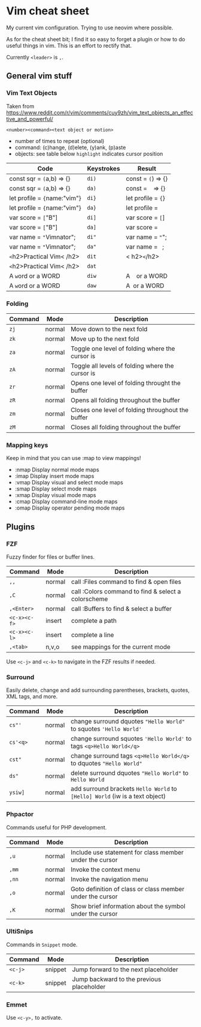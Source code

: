 # Vim cheat sheet

My current vim configuration. Trying to use neovim where possible.

As for the cheat sheet bit; I find it so easy to forget a plugin or how to do
useful things in vim. This is an effort to rectify that.

Currently `<leader>` is `,`.

## General vim stuff

### Vim Text Objects

Taken from https://www.reddit.com/r/vim/comments/cuy9zh/vim_text_objects_an_effective_and_powerful/
 
`<number><command><text object or motion>`
 
* number of times to repeat (optional)
* command: (c)hange, (d)elete, (y)ank, (p)aste
* objects: see table below `highlight` indicates cursor position
 
Code                         | Keystrokes | Result
----                         | ---------- | ------
const sqr = `(`a,b) => {}    | `di)`      | const = `(`) => {}
const sqr = `(`a,b) => {}    | `da)`      | const = ` ` => {}
let profile = `{`name:"vim"} | `di}`      | let profile = `{`}
let profile = `{`name:"vim"} | `da}`      | let profile = ` `
var score = `[`"B"]          | `di]`      | var score = `[`]
var score = `[`"B"]          | `da]`      | var score = ` `
var name = `"`Vimnator";     | `di"`      | var name = `"`";
var name = `"`Vimnator";     | `da"`      | var name = ` `;
`<`h2>Practical Vim< /h2>    | `dit`      | < h2>`<`/h2>
`<`h2>Practical Vim< /h2>    | `dat`      | ` `
A `w`ord or a WORD           | `diw`      | A ` `  or a WORD
A `w`ord or a WORD           | `daw`      | A` `or a WORD
 
### Folding

Command | Mode   | Description
------- | ----   | -----------
`zj`    | normal | Move down to the next fold
`zk`    | normal | Move up to the next fold
`za`    | normal | Toggle one level of folding where the cursor is
`zA`    | normal | Toggle all levels of folding where the cursor is
`zr`    | normal | Opens one level of folding throught the buffer
`zR`    | normal | Opens all folding throughout the buffer
`zm`    | normal | Closes one level of folding throughout the buffer
`zM`    | normal | Closes all folding throughout the buffer

### Mapping keys

Keep in mind that you can use :map to view mappings!

- :nmap Display normal mode maps
- :imap Display insert mode maps
- :vmap Display visual and select mode maps
- :smap Display select mode maps
- :xmap Display visual mode maps
- :cmap Display command-line mode maps
- :omap Display operator pending mode maps

## Plugins

### FZF

Fuzzy finder for files or buffer lines.

Command      | Mode   | Description
-------      | ----   | -----------
`,,`         | normal | call :Files command to find & open files
`,C`         | normal | call :Colors command to find & select a colorscheme
`,<Enter>`   | normal | call :Buffers to find & select a buffer
`<c-x><c-f>` | insert | complete a path
`<c-x><c-l>` | insert | complete a line
`,<tab>`     | n,v,o  | see mappings for the current mode

Use `<c-j>` and `<c-k>` to navigate in the FZF results if needed.

### Surround

Easily delete, change and add surrounding parentheses, brackets, quotes,
XML tags, and more.

Command  | Mode   | Description
-------  | ----   | -----------
`cs"'`   | normal | change surround dquotes `"Hello World"` to squotes `'Hello World'`
`cs'<q>` | normal | change surround squotes `'Hello World'` to tags `<q>Hello World</q>`
`cst"`   | normal | change surround tags `<q>Hello World</q>` to dquotes `"Hello World"`
`ds"`    | normal | delete surround dquotes `"Hello World"` to `Hello World`
`ysiw]`  | normal | add surround brackets `Hello World` to `[Hello] World` (iw is a text object)

### Phpactor

Commands useful for PHP development.

Command | Mode   | Description
------- | ----   | -----------
`,u`    | normal | Include use statement for class member under the cursor
`,mm`   | normal | Invoke the context menu
`,nn`   | normal | Invoke the navigation menu
`,o`    | normal | Goto definition of class or class member under the cursor
`,K`    | normal | Show brief information about the symbol under the cursor

### UltiSnips

Commands in `Snippet` mode.

Command | Mode    | Description
------- | ----    | -----------
`<c-j>` | snippet | Jump forward to the next placeholder
`<c-k>` | snippet | Jump backward to the previous placeholder

### Emmet

Use `<c-y>,` to activate.
